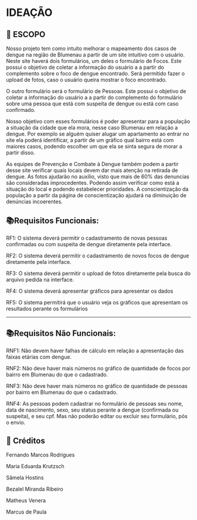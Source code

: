 <h1> IDEAÇÃO</h1>

<h2> 🧮 ESCOPO </h2>

<p>
    Nosso projeto tem como intuito melhorar o mapeamento dos casos de dengue na região de Blumenau a partir de um site intuitivo com o usuário. Neste site haverá dois formulários, um deles o formulário de Focos. Este possui o objetivo de coletar a informação do usuário a a partir do complemento sobre o foco de dengue encontrado. Será permitido fazer o upload de fotos, caso o usuário queira mostrar o foco encontrado. </p>

<P> O outro formulário será o formulário de Pessoas. Este possui o objetivo de coletar a informação do usuário a a partir do complemento do formulário sobre uma pessoa que está com suspeita de dengue ou está com caso confirmado. </P>

<P>Nosso objetivo com esses formulários é poder apresentar para a população a situação da cidade que ela mora, nesse caso Blumenau em relação a dengue. Por exemplo se alguém quiser alugar um apartamento ao entrar no site ela poderá identificar, a partir de um gráfico qual bairro está com maiores casos, podendo escolher um que ela se sinta segura de morar a partir disso.</P>

<P>As equipes de Prevenção e Combate à Dengue também podem a partir desse site verificar quais locais devem dar mais atenção na retirada de dengue. As fotos ajudarão no auxilio, visto que mais de 60% das denuncias são consideradas improcedentes. Podendo assim verificar como está a situação do local e podendo estabelecer prioridades. A conscientização da população a partir da página de conscientização ajudará na diminuição de denúncias incoerentes.</P>



<h2> 📚Requisitos Funcionais: </h2>

<p>
    RF1: O sistema deverá permitir o cadastramento de novas pessoas confirmadas ou com suspeita de dengue diretamente pela interface.</p>

<P>RF2: O sistema deverá permitir o cadastramento de novos focos de dengue diretamente pela interface.</P>

<p>RF3: O sistema deverá permitir o upload de fotos diretamente pela busca do arquivo pedida na interface.</p>

<p>RF4: O sistema deverá apresentar gráficos para apresentar os dados </p>

<P> RF5: O sistema permitirá que o usuário veja os gráficos que apresentam os resultados perante os formulários
</p>

----



<h2> 📚Requisitos Não Funcionais:</h2>

<p>
    RNF1: Não devem haver falhas de cálculo em relação a apresentação das faixas etárias com dengue.</p>

<p>RNF2: Não deve haver mais números no gráfico de quantidade de focos por bairro em Blumenau do que o cadastrado.</p>

<p>RNF3: Não deve haver mais números no gráfico de quantidade de pessoas por bairro em Blumenau do que o cadastrado.</p>

<p>RNF4: As pessoas podem cadastrar no formulário de pessoas seu nome, data de nascimento, sexo, seu status perante a dengue (confirmada ou suspeita), e seu cpf. Mas não poderão editar ou excluir seu formulário, pós o envio.</p>



<h2> 🤝 Créditos </h2>

<p> Fernando Marcos Rodrigues</p>

<P>Maria Eduarda Krutzsch</p>

<p>Sâmela Hostins</p>

<p>Bezalel Miranda Ribeiro</p>

<p> Matheus Venera</p>

<p> Marcus de Paula</p>